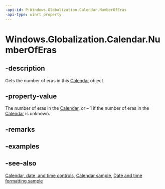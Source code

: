 ```yaml
---
-api-id: P:Windows.Globalization.Calendar.NumberOfEras
-api-type: winrt property
---
```


<!-- Property syntax
public int NumberOfEras { get; }
-->

# Windows.Globalization.Calendar.NumberOfEras

## -description
Gets the number of eras in this [Calendar](calendar.md) object.

## -property-value
The number of eras in the [Calendar](calendar.md), or – 1 if the number of eras in the [Calendar](calendar.md) is unknown.

## -remarks

## -examples

## -see-also

[Calendar, date, and time controls](/windows/uwp/design/controls-and-patterns/date-and-time), [Calendar sample](https://github.com/Microsoft/Windows-universal-samples/tree/master/Samples/Calendar), [Date and time formatting sample](https://github.com/microsoft/Windows-universal-samples/tree/master/Samples/DateTimeFormatting)
